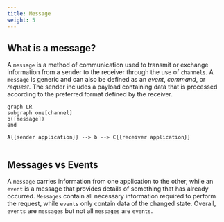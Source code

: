 ```yaml
---
title: Message
weight: 5
---
```


## What is a message?
A `message` is a method of communication used to transmit or exchange information from a sender to the receiver through the use of `channels`. A `message` is generic and can also be defined as an _event_, _command_, or _request_. The sender includes a payload containing data that is processed according to the preferred format defined by the receiver.


``` mermaid
graph LR
subgraph one[channel]
b([message])
end

A{{sender application}} --> b --> C{{receiver application}}
  
```

## Messages vs Events
A `message` carries information from one application to the other, while an `event` is a message that provides details of something that has already occurred. `Messages` contain all necessary information required to perform the request, while `events` only contain data of the changed state.
Overall, `events` are `messages` but not all `messages` are `events`.


